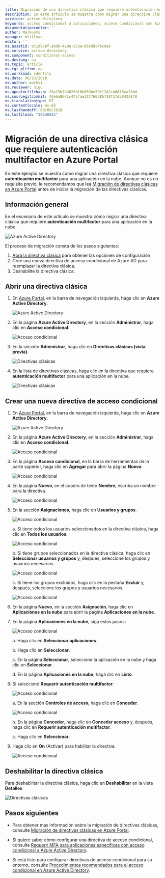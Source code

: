```yaml
---
title: Migración de una directiva clásica que requiere autenticación multifactor en Azure Portal | Microsoft Docs
description: En este artículo se muestra cómo migrar una directiva clásica que requiere autenticación multifactor en Azure Portal.
services: active-directory
keywords: acceso condicional a aplicaciones, acceso condicional con Azure AD, acceso seguro a recursos de empresa, directivas de acceso condicional
documentationcenter: ''
author: MarkusVi
manager: mtillman
editor: ''
ms.assetid: 8c1d978f-e80b-420e-853a-8bbddc4bcdad
ms.service: active-directory
ms.component: conditional-access
ms.devlang: na
ms.topic: article
ms.tgt_pltfrm: na
ms.workload: identity
ms.date: 06/13/2018
ms.author: markvi
ms.reviewer: nigu
ms.openlocfilehash: 20a15bf94826df0b058be59ff242c46878ea26dd
ms.sourcegitcommit: 4de6a8671c445fae31f760385710f17d504228f8
ms.translationtype: HT
ms.contentlocale: es-ES
ms.lasthandoff: 08/08/2018
ms.locfileid: "39630082"
---
```

# <a name="migrate-a-classic-policy-that-requires-multi-factor-authentication-in-the-azure-portal"></a>Migración de una directiva clásica que requiere autenticación multifactor en Azure Portal 

En este ejemplo se muestra cómo migrar una directiva clásica que requiere **autenticación multifactor** para una aplicación en la nube. Aunque no es un requisito previo, le recomendamos que lea [Migración de directivas clásicas en Azure Portal](policy-migration.md) antes de iniciar la migración de las directivas clásicas.


 
## <a name="overview"></a>Información general 

En el escenario de este artículo se muestra cómo migrar una directiva clásica que requiere **autenticación multifactor** para una aplicación en la nube. 

![Azure Active Directory](./media/policy-migration/33.png)


El proceso de migración consta de los pasos siguientes:

1. [Abra la directiva clásica](#open-a-classic-policy) para obtener las opciones de configuración.
2. Cree una nueva directiva de acceso condicional de Azure AD para reemplazar la directiva clásica. 
3. Deshabilite la directiva clásica.



## <a name="open-a-classic-policy"></a>Abrir una directiva clásica

1. En [Azure Portal](https://portal.azure.com), en la barra de navegación izquierda, haga clic en **Azure Active Directory**.

    ![Azure Active Directory](./media/policy-migration-mfa/01.png)

2. En la página **Azure Active Directory**, en la sección **Administrar**, haga clic en **Acceso condicional**.

    ![Acceso condicional](./media/policy-migration-mfa/02.png)

3. En la sección **Administrar**, haga clic en **Directivas clásicas (vista previa)**.

    ![Directivas clásicas](./media/policy-migration-mfa/12.png)

4. En la lista de directivas clásicas, haga clic en la directiva que requiera **autenticación multifactor** para una aplicación en la nube.

    ![Directivas clásicas](./media/policy-migration-mfa/13.png)


## <a name="create-a-new-conditional-access-policy"></a>Crear una nueva directiva de acceso condicional


1. En [Azure Portal](https://portal.azure.com), en la barra de navegación izquierda, haga clic en **Azure Active Directory**.

    ![Azure Active Directory](./media/policy-migration/01.png)

2. En la página **Azure Active Directory**, en la sección **Administrar**, haga clic en **Acceso condicional**.

    ![Acceso condicional](./media/policy-migration/02.png)



3. En la página **Acceso condicional**, en la barra de herramientas de la parte superior, haga clic en **Agregar** para abrir la página **Nuevo**.

    ![Acceso condicional](./media/policy-migration/03.png)

4. En la página **Nuevo**, en el cuadro de texto **Nombre**, escriba un nombre para la directiva.

    ![Acceso condicional](./media/policy-migration/29.png)

5. En la sección **Asignaciones**, haga clic en **Usuarios y grupos**.

    ![Acceso condicional](./media/policy-migration/05.png)

    a. Si tiene todos los usuarios seleccionados en la directiva clásica, haga clic en **Todos los usuarios**. 

    ![Acceso condicional](./media/policy-migration/35.png)

    b. Si tiene grupos seleccionados en la directiva clásica, haga clic en **Seleccionar usuarios y grupos** y, después, seleccione los grupos y usuarios necesarios.

    ![Acceso condicional](./media/policy-migration/36.png)

    c. Si tiene los grupos excluidos, haga clic en la pestaña **Excluir** y, después, seleccione los grupos y usuarios necesarios. 

    ![Acceso condicional](./media/policy-migration/37.png)

6. En la página **Nuevo**, en la sección **Asignación**, haga clic en **Aplicaciones en la nube** para abrir la página **Aplicaciones en la nube**.

8. En la página **Aplicaciones en la nube**, siga estos pasos:

    ![Acceso condicional](./media/policy-migration/08.png)

    a. Haga clic en **Seleccionar aplicaciones**.

    b. Haga clic en **Seleccionar**.

    c. En la página **Seleccionar**, seleccione la aplicación en la nube y haga clic en **Seleccionar**.

    d. En la página **Aplicaciones en la nube**, haga clic en **Listo**.



9. Si seleccionó **Requerir autenticación multifactor**:

    ![Acceso condicional](./media/policy-migration/26.png)

    a. En la sección **Controles de acceso**, haga clic en **Conceder**.

    ![Acceso condicional](./media/policy-migration/27.png)

    b. En la página **Conceder**, haga clic en **Conceder acceso** y, después, haga clic en **Requerir autenticación multifactor**.

    c. Haga clic en **Seleccionar**.


10. Haga clic en **On** (Activar) para habilitar la directiva.

    ![Acceso condicional](./media/policy-migration/30.png)



## <a name="disable-the-classic-policy"></a>Deshabilitar la directiva clásica

Para deshabilitar la directiva clásica, haga clic en **Deshabilitar** en la vista **Detalles**.

![Directivas clásicas](./media/policy-migration-mfa/14.png)



## <a name="next-steps"></a>Pasos siguientes

- Para obtener más información sobre la migración de directivas clásicas, consulte [Migración de directivas clásicas en Azure Portal](policy-migration.md).


- Si quiere saber cómo configurar una directiva de acceso condicional, consulte [Requerir MFA para aplicaciones específicas con acceso condicional a Azure Active Directory](app-based-mfa.md).

- Si está listo para configurar directivas de acceso condicional para su entorno, consulte [Procedimientos recomendados para el acceso condicional en Azure Active Directory](best-practices.md). 
